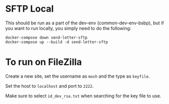 # SFTP Local

This should be run as a part of the dev-env (common-dev-env-bsbp), but if you want to run locally, you simply
need to do the following:

```shell
docker-compose down send-letter-sftp
docker-compose up --build -d send-letter-sftp
```

# To run on FileZilla
Create a new site, set the username as `mosh` and the type as `keyfile`.

Set the host to `localhost` and port to `2222`.

Make sure to select `id_dev_rsa.txt` when searching for the key file to use.
